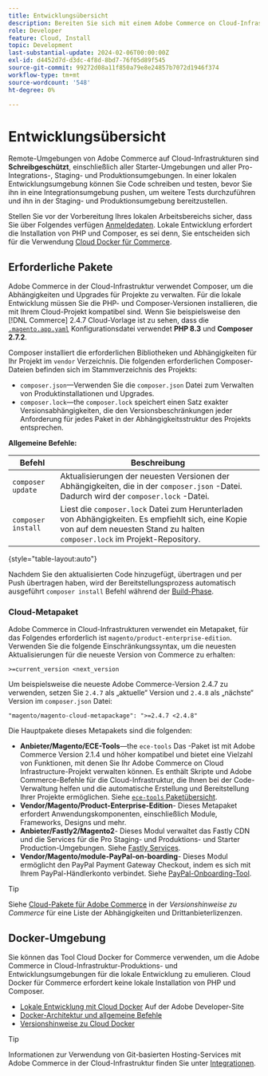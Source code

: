 ```yaml
---
title: Entwicklungsübersicht
description: Bereiten Sie sich mit einem Adobe Commerce on Cloud-Infrastrukturprojekt auf die lokale Entwicklung vor.
role: Developer
feature: Cloud, Install
topic: Development
last-substantial-update: 2024-02-06T00:00:00Z
exl-id: d4452d7d-d3dc-4f8d-8bd7-76f05d89f545
source-git-commit: 99272d08a11f850a79e8e24857b7072d1946f374
workflow-type: tm+mt
source-wordcount: '548'
ht-degree: 0%

---
```


# Entwicklungsübersicht

Remote-Umgebungen von Adobe Commerce auf Cloud-Infrastrukturen sind **Schreibgeschützt**, einschließlich aller Starter-Umgebungen und aller Pro-Integrations-, Staging- und Produktionsumgebungen. In einer lokalen Entwicklungsumgebung können Sie Code schreiben und testen, bevor Sie ihn in eine Integrationsumgebung pushen, um weitere Tests durchzuführen und ihn in der Staging- und Produktionsumgebung bereitzustellen.

Stellen Sie vor der Vorbereitung Ihres lokalen Arbeitsbereichs sicher, dass Sie über Folgendes verfügen [Anmeldedaten](../../get-started/prepare-workspace.md). Lokale Entwicklung erfordert die Installation von PHP und Composer, es sei denn, Sie entscheiden sich für die Verwendung [Cloud Docker für Commerce](#docker-environment).

## Erforderliche Pakete

Adobe Commerce in der Cloud-Infrastruktur verwendet Composer, um die Abhängigkeiten und Upgrades für Projekte zu verwalten. Für die lokale Entwicklung müssen Sie die PHP- und Composer-Versionen installieren, die mit Ihrem Cloud-Projekt kompatibel sind. Wenn Sie beispielsweise den [!DNL Commerce] 2.4.7 Cloud-Vorlage ist zu sehen, dass die [`.magento.app.yaml`](https://github.com/magento/magento-cloud/blob/2.4.7/.magento.app.yaml) Konfigurationsdatei verwendet **PHP 8.3** und **Composer 2.7.2**.

Composer installiert die erforderlichen Bibliotheken und Abhängigkeiten für Ihr Projekt im `vendor` Verzeichnis. Die folgenden erforderlichen Composer-Dateien befinden sich im Stammverzeichnis des Projekts:

- `composer.json`—Verwenden Sie die `composer.json` Datei zum Verwalten von Produktinstallationen und Upgrades.
- `composer.lock`—the `composer.lock` speichert einen Satz exakter Versionsabhängigkeiten, die den Versionsbeschränkungen jeder Anforderung für jedes Paket in der Abhängigkeitsstruktur des Projekts entsprechen.

**Allgemeine Befehle:**

| Befehl | Beschreibung |
|--------------------|----------------------------------------------------------------------------------------------------------------------------------------------------------|
| `composer update` | Aktualisierungen der neuesten Versionen der Abhängigkeiten, die in der `composer.json` -Datei. Dadurch wird der `composer.lock` -Datei. |
| `composer install` | Liest die `composer.lock` Datei zum Herunterladen von Abhängigkeiten. Es empfiehlt sich, eine Kopie von auf dem neuesten Stand zu halten `composer.lock` im Projekt-Repository. |

{style="table-layout:auto"}

Nachdem Sie den aktualisierten Code hinzugefügt, übertragen und per Push übertragen haben, wird der Bereitstellungsprozess automatisch ausgeführt `composer install` Befehl während der [Build-Phase](../deploy/process.md#build-phase-build-phase).

### Cloud-Metapaket

Adobe Commerce in Cloud-Infrastrukturen verwendet ein Metapaket, für das Folgendes erforderlich ist `magento/product-enterprise-edition`. Verwenden Sie die folgende Einschränkungssyntax, um die neuesten Aktualisierungen für die neueste Version von Commerce zu erhalten:

```text
>=current_version <next_version
```

Um beispielsweise die neueste Adobe Commerce-Version 2.4.7 zu verwenden, setzen Sie `2.4.7` als „aktuelle“ Version und `2.4.8` als „nächste“ Version im `composer.json` Datei:

```text
"magento/magento-cloud-metapackage": ">=2.4.7 <2.4.8"
```

Die Hauptpakete dieses Metapakets sind die folgenden:

- **Anbieter/Magento/ECE-Tools**—the `ece-tools` Das -Paket ist mit Adobe Commerce Version 2.1.4 und höher kompatibel und bietet eine Vielzahl von Funktionen, mit denen Sie Ihr Adobe Commerce on Cloud Infrastructure-Projekt verwalten können. Es enthält Skripte und Adobe Commerce-Befehle für die Cloud-Infrastruktur, die Ihnen bei der Code-Verwaltung helfen und die automatische Erstellung und Bereitstellung Ihrer Projekte ermöglichen. Siehe [`ece-tools` Paketübersicht](../dev-tools/package-overview.md).
- **Vendor/Magento/Product-Enterprise-Edition**- Dieses Metapaket erfordert Anwendungskomponenten, einschließlich Module, Frameworks, Designs und mehr.
- **Anbieter/Fastly2/Magento2**- Dieses Modul verwaltet das Fastly CDN und die Services für die Pro Staging- und Produktions- und Starter Production-Umgebungen. Siehe [Fastly Services](/help/cloud-guide/cdn/fastly.md#fastly-cdn-module-for-magento-2).
- **Vendor/Magento/module-PayPal-on-boarding**- Dieses Modul ermöglicht den PayPal Payment Gateway Checkout, indem es sich mit Ihrem PayPal-Händlerkonto verbindet. Siehe [PayPal-Onboarding-Tool](../store/paypal.md).

>[!TIP]
>
>Siehe [Cloud-Pakete für Adobe Commerce](/help/cloud-guide/release-notes/cloud-packages.md) in der _Versionshinweise zu Commerce_ für eine Liste der Abhängigkeiten und Drittanbieterlizenzen.

## Docker-Umgebung

Sie können das Tool Cloud Docker for Commerce verwenden, um die Adobe Commerce in Cloud-Infrastruktur-Produktions- und Entwicklungsumgebungen für die lokale Entwicklung zu emulieren. Cloud Docker für Commerce erfordert keine lokale Installation von PHP und Composer.

- [Lokale Entwicklung mit Cloud Docker](https://developer.adobe.com/commerce/cloud-tools/docker/setup/) Auf der Adobe Developer-Site
- [Docker-Architektur und allgemeine Befehle](../dev-tools/cloud-docker.md)
- [Versionshinweise zu Cloud Docker](../release-notes/cloud-docker.md)

>[!TIP]
>
>Informationen zur Verwendung von Git-basierten Hosting-Services mit Adobe Commerce in der Cloud-Infrastruktur finden Sie unter [Integrationen](../integrations/overview.md).
